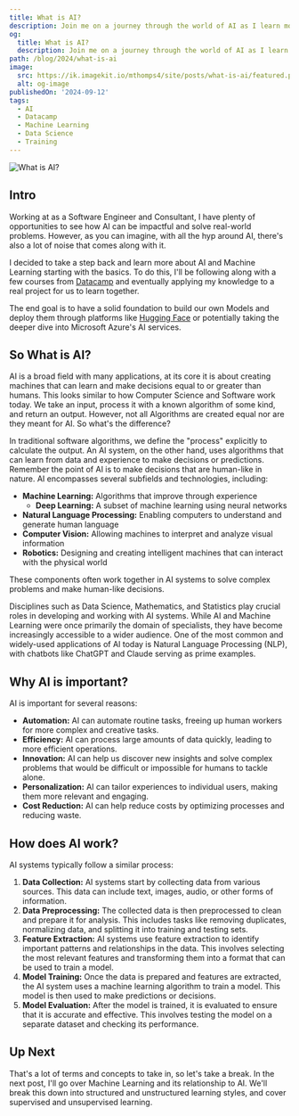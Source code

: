 ```yaml
---
title: What is AI?
description: Join me on a journey through the world of AI as I learn more about it via Datacamp.
og:
  title: What is AI?
  description: Join me on a journey through the world of AI as I learn more about it via Datacamp.
path: /blog/2024/what-is-ai
image:
  src: https://ik.imagekit.io/mthomps4/site/posts/what-is-ai/featured.png
  alt: og-image
publishedOn: '2024-09-12'
tags:
  - AI
  - Datacamp
  - Machine Learning
  - Data Science
  - Training
---
```


<img src="https://ik.imagekit.io/mthomps4/site/posts/what-is-ai/featured.png" alt="What is AI?" class="featured-image">

## Intro

Working at as a Software Engineer and Consultant, I have plenty of opportunities to see how AI can be impactful and solve real-world problems.
However, as you can imagine, with all the hyp around AI, there's also a lot of noise that comes along with it.

I decided to take a step back and learn more about AI and Machine Learning starting with the basics.
To do this, I'll be following along with a few courses from [Datacamp](https://www.datacamp.com) and eventually applying my knowledge to a real project for us to learn together.

The end goal is to have a solid foundation to build our own Models and deploy them through platforms like [Hugging Face](https://huggingface.co/models) or potentially taking the deeper dive into Microsoft Azure's AI services.

## So What is AI?

AI is a broad field with many applications, at its core it is about creating machines that can learn and make decisions equal to or greater than humans.
This looks similar to how Computer Science and Software work today. We take an input, process it with a known algorithm of some kind, and return an output.
However, not all Algorithms are created equal nor are they meant for AI. So what's the difference?

In traditional software algorithms, we define the "process" explicitly to calculate the output.
An AI system, on the other hand, uses algorithms that can learn from data and experience to make decisions or predictions.
Remember the point of AI is to make decisions that are human-like in nature.
AI encompasses several subfields and technologies, including:

- **Machine Learning:** Algorithms that improve through experience
  - **Deep Learning:** A subset of machine learning using neural networks
- **Natural Language Processing:** Enabling computers to understand and generate human language
- **Computer Vision:** Allowing machines to interpret and analyze visual information
- **Robotics:** Designing and creating intelligent machines that can interact with the physical world

These components often work together in AI systems to solve complex problems and make human-like decisions.

Disciplines such as Data Science, Mathematics, and Statistics play crucial roles in developing and working with AI systems. While AI and Machine Learning were once primarily the domain of specialists, they have become increasingly accessible to a wider audience. One of the most common and widely-used applications of AI today is Natural Language Processing (NLP), with chatbots like ChatGPT and Claude serving as prime examples.

## Why AI is important?

AI is important for several reasons:

- **Automation:** AI can automate routine tasks, freeing up human workers for more complex and creative tasks.
- **Efficiency:** AI can process large amounts of data quickly, leading to more efficient operations.
- **Innovation:** AI can help us discover new insights and solve complex problems that would be difficult or impossible for humans to tackle alone.
- **Personalization:** AI can tailor experiences to individual users, making them more relevant and engaging.
- **Cost Reduction:** AI can help reduce costs by optimizing processes and reducing waste.

## How does AI work?

AI systems typically follow a similar process:

1. **Data Collection:** AI systems start by collecting data from various sources. This data can include text, images, audio, or other forms of information.
2. **Data Preprocessing:** The collected data is then preprocessed to clean and prepare it for analysis. This includes tasks like removing duplicates, normalizing data, and splitting it into training and testing sets.
3. **Feature Extraction:** AI systems use feature extraction to identify important patterns and relationships in the data. This involves selecting the most relevant features and transforming them into a format that can be used to train a model.
4. **Model Training:** Once the data is prepared and features are extracted, the AI system uses a machine learning algorithm to train a model. This model is then used to make predictions or decisions.
5. **Model Evaluation:** After the model is trained, it is evaluated to ensure that it is accurate and effective. This involves testing the model on a separate dataset and checking its performance.

## Up Next

That's a lot of terms and concepts to take in, so let's take a break.
In the next post, I'll go over Machine Learning and its relationship to AI.
We'll break this down into structured and unstructured learning styles, and cover supervised and unsupervised learning.

